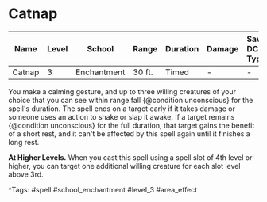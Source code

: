 # Catnap

| Name | Level | School | Range | Duration | Damage | Save DC & Type |
|------|-------|--------|-------|----------|--------|----------------|
| Catnap | 3 | Enchantment | 30 ft. | Timed | - | - |

You make a calming gesture, and up to three willing creatures of your choice that you can see within range fall {@condition unconscious} for the spell's duration. The spell ends on a target early if it takes damage or someone uses an action to shake or slap it awake. If a target remains {@condition unconscious} for the full duration, that target gains the benefit of a short rest, and it can't be affected by this spell again until it finishes a long rest.

**At Higher Levels.** When you cast this spell using a spell slot of 4th level or higher, you can target one additional willing creature for each slot level above 3rd.

^Tags: #spell #school_enchantment #level_3 #area_effect